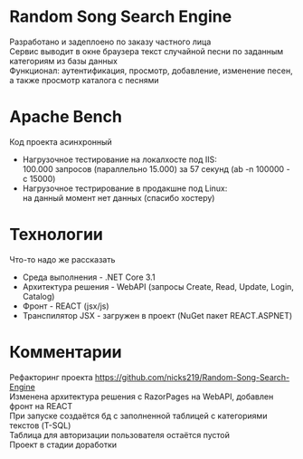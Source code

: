 # Random Song Search Engine 
Разработано и задеплоено по заказу частного лица   
Сервис выводит в окне браузера текст случайной песни по заданным категориям из базы данных  
Функционал: аутентификация, просмотр, добавление, изменение песен, а также просмотр каталога с песнями    
# Apache Bench
Код проекта асинхронный     
* Нагрузочное тестирование на локалхосте под IIS:     
100.000 запросов (параллельно 15.000) за 57 секунд (ab -n 100000 -c 15000)     
* Нагрузочное тестрирование в продакшне под Linux:    
на данный момент нет данных (спасибо хостеру)   
# Технологии
Что-то надо же рассказать
* Среда выполнения - .NET Core 3.1   
* Архитектура решения - WebAPI (запросы Create, Read, Update, Login, Catalog)   
* Фронт - REACT (jsx/js)    
* Транспилятор JSX - загружен в проект (NuGet пакет REACT.ASPNET)    
# Комментарии   
Рефакторинг проекта https://github.com/nicks219/Random-Song-Search-Engine    
Изменена архитектура решения с RazorPages на WebAPI, добавлен фронт на REACT    
При запуске создаётся бд с заполненной таблицей с категориями текстов (T-SQL)  
Таблица для авторизации пользователя остаётся пустой    
Проект в стадии доработки   
